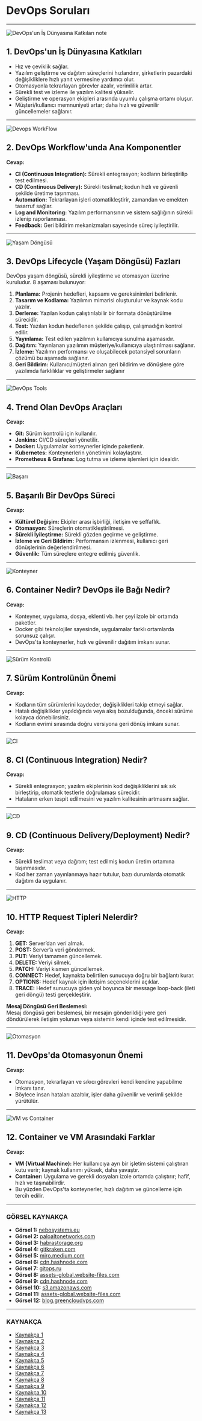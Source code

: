 # DevOps Soruları

---

![DevOps'un İş Dünyasına Katkıları note](https://nebosystems.eu/wp-content/uploads/2024/02/devops-services-1.jpg)

## 1. DevOps'un İş Dünyasına Katkıları

- Hız ve çeviklik sağlar.
- Yazılım geliştirme ve dağıtım süreçlerini hızlandırır, şirketlerin pazardaki değişikliklere hızlı yanıt vermesine yardımcı olur.
- Otomasyonla tekrarlayan görevler azalır, verimlilik artar.
- Sürekli test ve izleme ile yazılım kalitesi yükselir.
- Geliştirme ve operasyon ekipleri arasında uyumlu çalışma ortamı oluşur.
- Müşteri/kullanıcı memnuniyeti artar; daha hızlı ve güvenilir güncellemeler sağlanır.

---

![Devops WorkFlow](https://www.paloaltonetworks.com/content/dam/pan/en_US/images/cyberpedia/devops.png)

## 2. DevOps Workflow'unda Ana Komponentler

**Cevap:**

- **CI (Continuous Integration):** Sürekli entegrasyon; kodların birleştirilip test edilmesi.
- **CD (Continuous Delivery):** Sürekli teslimat; kodun hızlı ve güvenli şekilde üretime taşınması.
- **Automation:** Tekrarlayan işleri otomatikleştirir, zamandan ve emekten tasarruf sağlar.
- **Log and Monitoring:** Yazılım performansının ve sistem sağlığının sürekli izlenip raporlanması.
- **Feedback:** Geri bildirim mekanizmaları sayesinde süreç iyileştirilir.

---

![Yaşam Döngüsü](https://habrastorage.org/getpro/habr/upload_files/b5e/0e2/91d/b5e0e291df43c4a7caeb985d54177be5.png)

## 3. DevOps Lifecycle (Yaşam Döngüsü) Fazları

DevOps yaşam döngüsü, sürekli iyileştirme ve otomasyon üzerine kuruludur. 8 aşaması bulunuyor:
1. **Planlama:** Projenin hedefleri, kapsamı ve gereksinimleri belirlenir.
2. **Tasarım ve Kodlama:** Yazılımın mimarisi oluşturulur ve kaynak kodu yazılır.
3. **Derleme:** Yazılan kodun çalıştırılabilir bir formata dönüştürülme sürecidir.
4. **Test:** Yazılan kodun hedeflenen şekilde çalışıp, çalışmadığın kontrol edilir.
5. **Yayınlama:** Test edilen yazılımın kullanıcıya sunulma aşamasıdır.
6. **Dağıtım:** Yayınlanan yazılımın müşteriye/kullanıcıya ulaştırılması sağlanır.
7. **İzleme:** Yazılımn performansı ve oluşabilecek potansiyel sorunların çözümü bu aşamada sağlanır.
8. **Geri Bildirim:** Kullanıcı/müşteri alınan geri bildirim ve dönüşlere göre yazılımda farklılıklar ve geliştirmeler sağlanır

---

![DevOps Tools](https://www.gitkraken.com/wp-content/uploads/2021/06/og-devops-dark-e1624654502560.png)

## 4. Trend Olan DevOps Araçları

**Cevap:**

- **Git:** Sürüm kontrolü için kullanılır.
- **Jenkins:** CI/CD süreçleri yönetilir.
- **Docker:** Uygulamalar konteynerler içinde paketlenir.
- **Kubernetes:** Konteynerlerin yönetimini kolaylaştırır.
- **Prometheus & Grafana:** Log tutma ve izleme işlemleri için idealdir.

---

![Başarı](https://miro.medium.com/v2/resize:fit:1400/1*luCZ2LuvkuNxJWPS2KjV_Q.png)

## 5. Başarılı Bir DevOps Süreci

**Cevap:**

- **Kültürel Değişim:** Ekipler arası işbirliği, iletişim ve şeffaflık.
- **Otomasyon:** Süreçlerin otomatikleştirilmesi.
- **Sürekli İyileştirme:** Sürekli gözden geçirme ve geliştirme.
- **İzleme ve Geri Bildirim:** Performansın izlenmesi, kullanıcı geri dönüşlerinin değerlendirilmesi.
- **Güvenlik:** Tüm süreçlere entegre edilmiş güvenlik.

---

![Konteyner](https://cdn.hashnode.com/res/hashnode/image/upload/v1700133534084/a47f0002-88b2-4343-9dfb-7dcd59d32d3a.png?w=1600&h=840&fit=crop&crop=entropy&auto=compress,format&format=webp)

## 6. Container Nedir? DevOps ile Bağı Nedir?

**Cevap:**

- Konteyner, uygulama, dosya, eklenti vb. her şeyi izole bir ortamda paketler.
- Docker gibi teknolojiler sayesinde, uygulamalar farklı ortamlarda sorunsuz çalışır.
- DevOps'ta konteynerler, hızlı ve güvenilir dağıtım imkanı sunar.

---

![Sürüm Kontrolü](https://gitops.ru/img/gitops.png)

## 7. Sürüm Kontrolünün Önemi

**Cevap:**

- Kodların tüm sürümlerini kaydeder, değişiklikleri takip etmeyi sağlar.
- Hatalı değişiklikler yapıldığında veya akış bozulduğunda, önceki sürüme kolayca dönebilirsiniz.
- Kodların evrimi sırasında doğru versiyona geri dönüş imkanı sunar.

---

![CI](https://assets-global.website-files.com/64a01cd18357f65c0f873b79/64d3cfa4ca7fe84ad2aa8f4b_blog-post1.jpg)

## 8. CI (Continuous Integration) Nedir?

**Cevap:**

- Sürekli entegrasyon; yazılım ekiplerinin kod değişikliklerini sık sık birleştirip, otomatik testlerle doğrulaması sürecidir.
- Hataların erken tespit edilmesini ve yazılım kalitesinin artmasını sağlar.

---

![CD](https://cdn.hashnode.com/res/hashnode/image/upload/v1694983021885/2f74856c-4d51-486a-862a-0cff00b9d5b6.png?w=1600&h=840&fit=crop&crop=entropy&auto=compress,format&format=webp)

## 9. CD (Continuous Delivery/Deployment) Nedir?

**Cevap:**

- Sürekli teslimat veya dağıtım; test edilmiş kodun üretim ortamına taşınmasıdır.
- Kod her zaman yayınlanmaya hazır tutulur, bazı durumlarda otomatik dağıtım da uygulanır.

---

![HTTP](https://s3.amazonaws.com/media-p.slid.es/uploads/1024155/images/6056460/pasted-from-clipboard.png)

## 10. HTTP Request Tipleri Nelerdir?

**Cevap:**
1. **GET:** Server’dan veri almak.
2. **POST:** Server’a veri göndermek.
3. **PUT:** Veriyi tamamen güncellemek.
4. **DELETE:** Veriyi silmek.
5. **PATCH:** Veriyi kısmen güncellemek.
6. **CONNECT:** Hedef, kaynakta belirtilen sunucuya doğru bir bağlantı kurar.
7. **OPTIONS:** Hedef kaynak için iletişim seçeneklerini açıklar.
8. **TRACE:** Hedef sunucuya giden yol boyunca bir message loop-back (ileti geri döngü) testi gerçekleştirir.

**Mesaj Döngüsü Geri Beslemesi:**  
Mesaj döngüsü geri beslemesi, bir mesajın gönderildiği yere geri döndürülerek iletişim yolunun veya sistemin kendi içinde test edilmesidir.

---

![Otomasyon](https://assets-global.website-files.com/64a01cd18357f65c0f873b79/64d3cfa4ca7fe84ad2aa8f4b_blog-post1.jpg)

## 11. DevOps'da Otomasyonun Önemi

**Cevap:**

- Otomasyon, tekrarlayan ve sıkıcı görevleri kendi kendine yapabilme imkanı tanır.
- Böylece insan hataları azaltılır, işler daha güvenilir ve verimli şekilde yürütülür.

---

![VM vs Container](https://blog.greencloudvps.com/wp-content/uploads/2024/02/container-vs-vm-1.jpg)

## 12. Container ve VM Arasındaki Farklar

**Cevap:**

- **VM (Virtual Machine):** Her kullanıcıya ayrı bir işletim sistemi çalıştıran kutu verir; kaynak kullanımı yüksek, daha yavaştır.
- **Container:** Uygulama ve gerekli dosyaları izole ortamda çalıştırır; hafif, hızlı ve taşınabilirdir.
- Bu yüzden DevOps'ta konteynerler, hızlı dağıtım ve güncelleme için tercih edilir.

---

### GÖRSEL KAYNAKÇA

- **Görsel 1:** [nebosystems.eu](https://nebosystems.eu/)
- **Görsel 2:** [paloaltonetworks.com](https://www.paloaltonetworks.com/)
- **Görsel 3:** [habrastorage.org](https://habrastorage.org/getpro)
- **Görsel 4:** [gitkraken.com](https://www.gitkraken.com/)
- **Görsel 5:** [miro.medium.com](https://miro.medium.com/)
- **Görsel 6:** [cdn.hashnode.com](https://cdn.hashnode.com/)
- **Görsel 7:** [gitops.ru](https://gitops.ru/)
- **Görsel 8:** [assets-global.website-files.com](https://assets-global.website-files.com/)
- **Görsel 9:** [cdn.hashnode.com](https://cdn.hashnode.com/)
- **Görsel 10:** [s3.amazonaws.com](https://s3.amazonaws.com/)
- **Görsel 11:** [assets-global.website-files.com](https://assets-global.website-files.com/)
- **Görsel 12:** [blog.greencloudvps.com](https://blog.greencloudvps.com/)

---

### KAYNAKÇA

- [Kaynakça 1](https://medium.com/search?q=Devops+Türkçe)
- [Kaynakça 2](https://devopsturkey.org/)
- [Kaynakça 3](https://medium.com/batech/docker-nedir-docker-kavramlar%C4%B1-avantajlar%C4%B1-901b37742ee0)
- [Kaynakça 4](https://aws.amazon.com/tr/)
- [Kaynakça 5](https://www.datamarket.com.tr/)
- [Kaynakça 6](https://cdn.hashnode.com/)
- [Kaynakça 7](https://talentgrid.io/tr/ci-cd-nedir-en-iyi-ci-cd-araclari/)
- [Kaynakça 8](https://yteblog.bilgem.tubitak.gov.tr/devops-nedir)
- [Kaynakça 9](https://snapbytes.com/devops-vs-sdlc-temel-farklar-1/)
- [Kaynakça 10](https://www.msazureturkey.com/devops-source-control-surum-kontrolu/)
- [Kaynakça 11](https://www.msazureturkey.com/)
- [Kaynakça 12](https://bilginc.com/tr/blog/devops-lifecycle-nedir-1323/)
- [Kaynakça 13](https://alkanfatih.com/http-nedir/)
